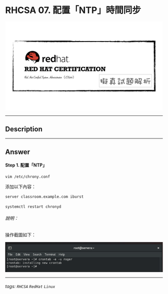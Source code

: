 # RHCSA 07. 配置「NTP」時間同步

![](https://github.com/rickbsr/Certification-RedHat-RHCSA/blob/main/pics/redhat-rhcsa.png?raw=true)

---

## Description



---

## Answer

#### Step 1. 配置「NTP」

```shell
vim /etc/chrony.conf
```

添加以下內容：

```
server classroom.example.com iburst

systemctl restart chronyd
```


###### 說明：

操作截圖如下：

![](https://github.com/rickbsr/Certification-RedHat-RHCSA/blob/main/pics/q05_crontab.png?raw=true)

---

###### tags: `RHCSA` `RedHat` `Linux`